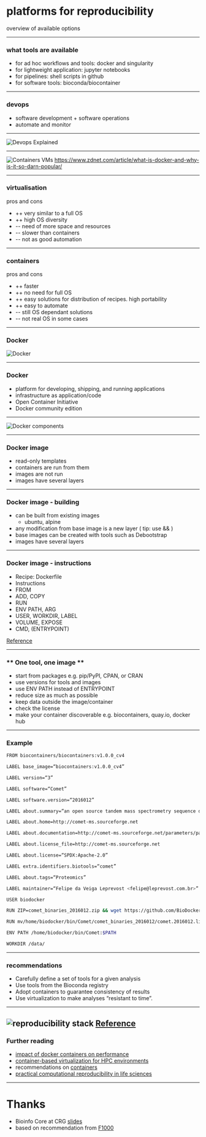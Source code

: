 # platforms for reproducibility 

overview of available options

---

### what tools are available 

- for ad hoc workflows and tools: docker and singularity
- for lightweight application: jupyter notebooks
- for pipelines: shell scripts in github   
- for software tools: bioconda/biocontainer  

---
### devops 

- software development + software operations
- automate and monitor

---

![Devops Explained](https://hostadvice.com/wp-content/uploads/2018/03/devopsext.jpg)

---

![Containers VMs](https://zdnet2.cbsistatic.com/hub/i/r/2017/05/08/af178c5a-64dd-4900-8447-3abd739757e3/resize/770xauto/78abd09a8d41c182a28118ac0465c914/docker-vm-container.png)
https://www.zdnet.com/article/what-is-docker-and-why-is-it-so-darn-popular/

---

### virtualisation
pros and cons

- ++ very similar to a full OS
- ++ high OS diversity
- -- need of more space and resources
- -- slower than containers
- -- not as good automation

---

### containers
pros and cons

- ++ faster
- ++ no need for full OS
- ++ easy solutions for distribution of recipes. high portability
- ++ easy to automate
- -- still OS dependant solutions
- -- not real OS in some cases

---

### Docker

![Docker](https://msdnshared.blob.core.windows.net/media/2017/10/docker.png)

---

### Docker

- platform for developing, shipping, and running applications
- infrastructure as application/code
- Open Container Initiative
- Docker community edition

---

![Docker components](https://docs.docker.com/engine/images/architecture.svg)

---

### Docker image

- read-only templates
- containers are run from them
- images are not run
- images have several layers

---

### Docker image - building

- can be built from existing images
  - ubuntu, alpine
- any modification from base image is a new layer ( tip: use && )
- base images can be created with tools such as Debootstrap
- images have several layers
---

### Docker image - instructions

- Recipe: Dockerfile
- Instructions
- FROM
- ADD, COPY
- RUN
- ENV PATH, ARG
- USER, WORKDIR, LABEL
- VOLUME, EXPOSE
- CMD, (ENTRYPOINT)

[Reference](https://docs.docker.com/engine/reference/builder/)

---

### ** One tool, one image **

- start from packages e.g. pip/PyPI, CPAN, or CRAN
- use versions for tools and images
- use ENV PATH instead of ENTRYPOINT
- reduce size as much as possible
- keep data outside the image/container
- check the license
- make your container discoverable e.g. biocontainers, quay.io, docker hub

---

### Example

```bash
FROM biocontainers/biocontainers:v1.0.0_cv4

LABEL base_image=“biocontainers:v1.0.0_cv4”

LABEL version=“3”

LABEL software=“Comet”

LABEL software.version=“2016012”

LABEL about.summary=“an open source tandem mass spectrometry sequence database search tool”

LABEL about.home=http://comet-ms.sourceforge.net

LABEL about.documentation=http://comet-ms.sourceforge.net/parameters/parameters_2016010

LABEL about.license_file=http://comet-ms.sourceforge.net

LABEL about.license=“SPDX:Apache-2.0”

LABEL extra.identifiers.biotools=“comet”

LABEL about.tags=“Proteomics”

LABEL maintainer=“Felipe da Veiga Leprevost <felipe@leprevost.com.br>”

USER biodocker

RUN ZIP=comet_binaries_2016012.zip && wget https://github.com/BioDocker/software-archive/releases/download/Comet/$ZIP-O/tmp/$ZIP&&unzip/tmp/$ZIP-d/home/biodocker/bin/Comet/&&chmod-R 755/home/biodocker/bin/Comet/*&&rm/tmp/$ZIP

RUN mv/home/biodocker/bin/Comet/comet_binaries_2016012/comet.2016012.linux.exe/home/biodocker/bin/Comet/comet

ENV PATH /home/biodocker/bin/Comet:$PATH

WORKDIR /data/
```
---
### recommendations ###

- Carefully define a set of tools for a given analysis
- Use tools from the Bioconda registry
- Adopt containers to guarantee consistency of results
- Use virtualization to make analyses “resistant to time”.

---

![reproducibility stack](http://data.bits.vib.be/pub/trainingen/CommunityMeeting/20180627-reproducibility-stack.png)
[Reference](https://www.biorxiv.org/content/early/2017/10/11/200683)
---

### Further reading ###

- [impact of docker containers on performance](https://peerj.com/articles/1273/)
- [container-based virtualization for HPC environments](https://arxiv.org/abs/1709.10140)
- recommendations on [containers](https://f1000research.com/articles/7-742/v1)
- [practical computational reproducibility in life sciences](https://www.biorxiv.org/content/early/2017/10/11/200683)

---

# Thanks

- Bioinfo Core at CRG  [slides](https://github.com/biocorecrg/C4LWG-2018/tree/master/slides)
- based on recommendation from [F1000](https://f1000research.com/articles/7-742/v1)

